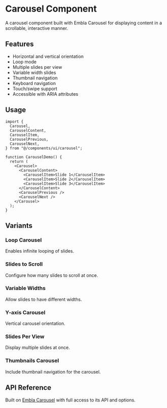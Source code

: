 # Carousel Component

A carousel component built with Embla Carousel for displaying content in a scrollable, interactive manner.

## Features

- Horizontal and vertical orientation
- Loop mode
- Multiple slides per view
- Variable width slides
- Thumbnail navigation
- Keyboard navigation
- Touch/swipe support
- Accessible with ARIA attributes

## Usage

```tsx
import {
  Carousel,
  CarouselContent,
  CarouselItem,
  CarouselPrevious,
  CarouselNext,
} from "@/components/ui/carousel";

function CarouselDemo() {
  return (
    <Carousel>
      <CarouselContent>
        <CarouselItem>Slide 1</CarouselItem>
        <CarouselItem>Slide 2</CarouselItem>
        <CarouselItem>Slide 3</CarouselItem>
      </CarouselContent>
      <CarouselPrevious />
      <CarouselNext />
    </Carousel>
  );
}
```

## Variants

### Loop Carousel

Enables infinite looping of slides.

### Slides to Scroll

Configure how many slides to scroll at once.

### Variable Widths

Allow slides to have different widths.

### Y-axis Carousel

Vertical carousel orientation.

### Slides Per View

Display multiple slides at once.

### Thumbnails Carousel

Include thumbnail navigation for the carousel.

## API Reference

Built on [Embla Carousel](https://www.embla-carousel.com/) with full access to its API and options.
